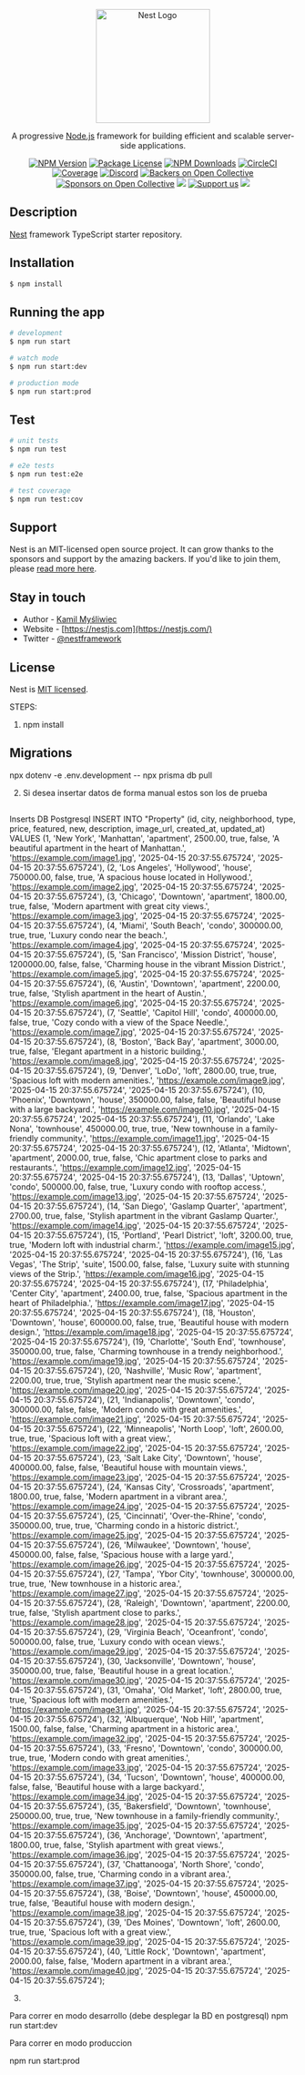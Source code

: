 <p align="center">
  <a href="http://nestjs.com/" target="blank"><img src="https://nestjs.com/img/logo-small.svg" width="200" alt="Nest Logo" /></a>
</p>

[circleci-image]: https://img.shields.io/circleci/build/github/nestjs/nest/master?token=abc123def456
[circleci-url]: https://circleci.com/gh/nestjs/nest

  <p align="center">A progressive <a href="http://nodejs.org" target="_blank">Node.js</a> framework for building efficient and scalable server-side applications.</p>
    <p align="center">
<a href="https://www.npmjs.com/~nestjscore" target="_blank"><img src="https://img.shields.io/npm/v/@nestjs/core.svg" alt="NPM Version" /></a>
<a href="https://www.npmjs.com/~nestjscore" target="_blank"><img src="https://img.shields.io/npm/l/@nestjs/core.svg" alt="Package License" /></a>
<a href="https://www.npmjs.com/~nestjscore" target="_blank"><img src="https://img.shields.io/npm/dm/@nestjs/common.svg" alt="NPM Downloads" /></a>
<a href="https://circleci.com/gh/nestjs/nest" target="_blank"><img src="https://img.shields.io/circleci/build/github/nestjs/nest/master" alt="CircleCI" /></a>
<a href="https://coveralls.io/github/nestjs/nest?branch=master" target="_blank"><img src="https://coveralls.io/repos/github/nestjs/nest/badge.svg?branch=master#9" alt="Coverage" /></a>
<a href="https://discord.gg/G7Qnnhy" target="_blank"><img src="https://img.shields.io/badge/discord-online-brightgreen.svg" alt="Discord"/></a>
<a href="https://opencollective.com/nest#backer" target="_blank"><img src="https://opencollective.com/nest/backers/badge.svg" alt="Backers on Open Collective" /></a>
<a href="https://opencollective.com/nest#sponsor" target="_blank"><img src="https://opencollective.com/nest/sponsors/badge.svg" alt="Sponsors on Open Collective" /></a>
  <a href="https://paypal.me/kamilmysliwiec" target="_blank"><img src="https://img.shields.io/badge/Donate-PayPal-ff3f59.svg"/></a>
    <a href="https://opencollective.com/nest#sponsor"  target="_blank"><img src="https://img.shields.io/badge/Support%20us-Open%20Collective-41B883.svg" alt="Support us"></a>
  <a href="https://twitter.com/nestframework" target="_blank"><img src="https://img.shields.io/twitter/follow/nestframework.svg?style=social&label=Follow"></a>
</p>
  <!--[![Backers on Open Collective](https://opencollective.com/nest/backers/badge.svg)](https://opencollective.com/nest#backer)
  [![Sponsors on Open Collective](https://opencollective.com/nest/sponsors/badge.svg)](https://opencollective.com/nest#sponsor)-->

## Description

[Nest](https://github.com/nestjs/nest) framework TypeScript starter repository.

## Installation

```bash
$ npm install
```

## Running the app

```bash
# development
$ npm run start

# watch mode
$ npm run start:dev

# production mode
$ npm run start:prod
```

## Test

```bash
# unit tests
$ npm run test

# e2e tests
$ npm run test:e2e

# test coverage
$ npm run test:cov
```

## Support

Nest is an MIT-licensed open source project. It can grow thanks to the sponsors and support by the amazing backers. If you'd like to join them, please [read more here](https://docs.nestjs.com/support).

## Stay in touch

- Author - [Kamil Myśliwiec](https://kamilmysliwiec.com)
- Website - [https://nestjs.com](https://nestjs.com/)
- Twitter - [@nestframework](https://twitter.com/nestframework)

## License

Nest is [MIT licensed](LICENSE).


STEPS: 

1) npm install 
## Migrations

npx dotenv -e .env.development -- npx prisma db pull



2) Si desea insertar datos de forma manual estos son los de prueba
##
Inserts DB Postgresql
INSERT INTO "Property" (id, city, neighborhood, type, price, featured, new, description, image_url, created_at, updated_at) VALUES
(1, 'New York', 'Manhattan', 'apartment', 2500.00, true, false, 'A beautiful apartment in the heart of Manhattan.', 'https://example.com/image1.jpg', '2025-04-15 20:37:55.675724', '2025-04-15 20:37:55.675724'),
(2, 'Los Angeles', 'Hollywood', 'house', 750000.00, false, true, 'A spacious house located in Hollywood.', 'https://example.com/image2.jpg', '2025-04-15 20:37:55.675724', '2025-04-15 20:37:55.675724'),
(3, 'Chicago', 'Downtown', 'apartment', 1800.00, true, false, 'Modern apartment with great city views.', 'https://example.com/image3.jpg', '2025-04-15 20:37:55.675724', '2025-04-15 20:37:55.675724'),
(4, 'Miami', 'South Beach', 'condo', 300000.00, true, true, 'Luxury condo near the beach.', 'https://example.com/image4.jpg', '2025-04-15 20:37:55.675724', '2025-04-15 20:37:55.675724'),
(5, 'San Francisco', 'Mission District', 'house', 1200000.00, false, false, 'Charming house in the vibrant Mission District.', 'https://example.com/image5.jpg', '2025-04-15 20:37:55.675724', '2025-04-15 20:37:55.675724'),
(6, 'Austin', 'Downtown', 'apartment', 2200.00, true, false, 'Stylish apartment in the heart of Austin.', 'https://example.com/image6.jpg', '2025-04-15 20:37:55.675724', '2025-04-15 20:37:55.675724'),
(7, 'Seattle', 'Capitol Hill', 'condo', 400000.00, false, true, 'Cozy condo with a view of the Space Needle.', 'https://example.com/image7.jpg', '2025-04-15 20:37:55.675724', '2025-04-15 20:37:55.675724'),
(8, 'Boston', 'Back Bay', 'apartment', 3000.00, true, false, 'Elegant apartment in a historic building.', 'https://example.com/image8.jpg', '2025-04-15 20:37:55.675724', '2025-04-15 20:37:55.675724'),
(9, 'Denver', 'LoDo', 'loft', 2800.00, true, true, 'Spacious loft with modern amenities.', 'https://example.com/image9.jpg', '2025-04-15 20:37:55.675724', '2025-04-15 20:37:55.675724'),
(10, 'Phoenix', 'Downtown', 'house', 350000.00, false, false, 'Beautiful house with a large backyard.', 'https://example.com/image10.jpg', '2025-04-15 20:37:55.675724', '2025-04-15 20:37:55.675724'),
(11, 'Orlando', 'Lake Nona', 'townhouse', 450000.00, true, true, 'New townhouse in a family-friendly community.', 'https://example.com/image11.jpg', '2025-04-15 20:37:55.675724', '2025-04-15 20:37:55.675724'),
(12, 'Atlanta', 'Midtown', 'apartment', 2000.00, true, false, 'Chic apartment close to parks and restaurants.', 'https://example.com/image12.jpg', '2025-04-15 20:37:55.675724', '2025-04-15 20:37:55.675724'),
(13, 'Dallas', 'Uptown', 'condo', 500000.00, false, true, 'Luxury condo with rooftop access.', 'https://example.com/image13.jpg', '2025-04-15 20:37:55.675724', '2025-04-15 20:37:55.675724'),
(14, 'San Diego', 'Gaslamp Quarter', 'apartment', 2700.00, true, false, 'Stylish apartment in the vibrant Gaslamp Quarter.', 'https://example.com/image14.jpg', '2025-04-15 20:37:55.675724', '2025-04-15 20:37:55.675724'),
(15, 'Portland', 'Pearl District', 'loft', 3200.00, true, true, 'Modern loft with industrial charm.', 'https://example.com/image15.jpg', '2025-04-15 20:37:55.675724', '2025-04-15 20:37:55.675724'),
(16, 'Las Vegas', 'The Strip', 'suite', 1500.00, false, false, 'Luxury suite with stunning views of the Strip.', 'https://example.com/image16.jpg', '2025-04-15 20:37:55.675724', '2025-04-15 20:37:55.675724'),
(17, 'Philadelphia', 'Center City', 'apartment', 2400.00, true, false, 'Spacious apartment in the heart of Philadelphia.', 'https://example.com/image17.jpg', '2025-04-15 20:37:55.675724', '2025-04-15 20:37:55.675724'),
(18, 'Houston', 'Downtown', 'house', 600000.00, false, true, 'Beautiful house with modern design.', 'https://example.com/image18.jpg', '2025-04-15 20:37:55.675724', '2025-04-15 20:37:55.675724'),
(19, 'Charlotte', 'South End', 'townhouse', 350000.00, true, false, 'Charming townhouse in a trendy neighborhood.', 'https://example.com/image19.jpg', '2025-04-15 20:37:55.675724', '2025-04-15 20:37:55.675724'),
(20, 'Nashville', 'Music Row', 'apartment', 2200.00, true, true, 'Stylish apartment near the music scene.', 'https://example.com/image20.jpg', '2025-04-15 20:37:55.675724', '2025-04-15 20:37:55.675724'),
(21, 'Indianapolis', 'Downtown', 'condo', 300000.00, false, false, 'Modern condo with great amenities.', 'https://example.com/image21.jpg', '2025-04-15 20:37:55.675724', '2025-04-15 20:37:55.675724'),
(22, 'Minneapolis', 'North Loop', 'loft', 2600.00, true, true, 'Spacious loft with a great view.', 'https://example.com/image22.jpg', '2025-04-15 20:37:55.675724', '2025-04-15 20:37:55.675724'),
(23, 'Salt Lake City', 'Downtown', 'house', 400000.00, false, false, 'Beautiful house with mountain views.', 'https://example.com/image23.jpg', '2025-04-15 20:37:55.675724', '2025-04-15 20:37:55.675724'),
(24, 'Kansas City', 'Crossroads', 'apartment', 1800.00, true, false, 'Modern apartment in a vibrant area.', 'https://example.com/image24.jpg', '2025-04-15 20:37:55.675724', '2025-04-15 20:37:55.675724'),
(25, 'Cincinnati', 'Over-the-Rhine', 'condo', 350000.00, true, true, 'Charming condo in a historic district.', 'https://example.com/image25.jpg', '2025-04-15 20:37:55.675724', '2025-04-15 20:37:55.675724'),
(26, 'Milwaukee', 'Downtown', 'house', 450000.00, false, false, 'Spacious house with a large yard.', 'https://example.com/image26.jpg', '2025-04-15 20:37:55.675724', '2025-04-15 20:37:55.675724'),
(27, 'Tampa', 'Ybor City', 'townhouse', 300000.00, true, true, 'New townhouse in a historic area.', 'https://example.com/image27.jpg', '2025-04-15 20:37:55.675724', '2025-04-15 20:37:55.675724'),
(28, 'Raleigh', 'Downtown', 'apartment', 2200.00, true, false, 'Stylish apartment close to parks.', 'https://example.com/image28.jpg', '2025-04-15 20:37:55.675724', '2025-04-15 20:37:55.675724'),
(29, 'Virginia Beach', 'Oceanfront', 'condo', 500000.00, false, true, 'Luxury condo with ocean views.', 'https://example.com/image29.jpg', '2025-04-15 20:37:55.675724', '2025-04-15 20:37:55.675724'),
(30, 'Jacksonville', 'Downtown', 'house', 350000.00, true, false, 'Beautiful house in a great location.', 'https://example.com/image30.jpg', '2025-04-15 20:37:55.675724', '2025-04-15 20:37:55.675724'),
(31, 'Omaha', 'Old Market', 'loft', 2800.00, true, true, 'Spacious loft with modern amenities.', 'https://example.com/image31.jpg', '2025-04-15 20:37:55.675724', '2025-04-15 20:37:55.675724'),
(32, 'Albuquerque', 'Nob Hill', 'apartment', 1500.00, false, false, 'Charming apartment in a historic area.', 'https://example.com/image32.jpg', '2025-04-15 20:37:55.675724', '2025-04-15 20:37:55.675724'),
(33, 'Fresno', 'Downtown', 'condo', 300000.00, true, true, 'Modern condo with great amenities.', 'https://example.com/image33.jpg', '2025-04-15 20:37:55.675724', '2025-04-15 20:37:55.675724'),
(34, 'Tucson', 'Downtown', 'house', 400000.00, false, false, 'Beautiful house with a large backyard.', 'https://example.com/image34.jpg', '2025-04-15 20:37:55.675724', '2025-04-15 20:37:55.675724'),
(35, 'Bakersfield', 'Downtown', 'townhouse', 250000.00, true, true, 'New townhouse in a family-friendly community.', 'https://example.com/image35.jpg', '2025-04-15 20:37:55.675724', '2025-04-15 20:37:55.675724'),
(36, 'Anchorage', 'Downtown', 'apartment', 1800.00, true, false, 'Stylish apartment with great views.', 'https://example.com/image36.jpg', '2025-04-15 20:37:55.675724', '2025-04-15 20:37:55.675724'),
(37, 'Chattanooga', 'North Shore', 'condo', 350000.00, false, true, 'Charming condo in a vibrant area.', 'https://example.com/image37.jpg', '2025-04-15 20:37:55.675724', '2025-04-15 20:37:55.675724'),
(38, 'Boise', 'Downtown', 'house', 450000.00, true, false, 'Beautiful house with modern design.', 'https://example.com/image38.jpg', '2025-04-15 20:37:55.675724', '2025-04-15 20:37:55.675724'),
(39, 'Des Moines', 'Downtown', 'loft', 2600.00, true, true, 'Spacious loft with a great view.', 'https://example.com/image39.jpg', '2025-04-15 20:37:55.675724', '2025-04-15 20:37:55.675724'),
(40, 'Little Rock', 'Downtown', 'apartment', 2000.00, false, false, 'Modern apartment in a vibrant area.', 'https://example.com/image40.jpg', '2025-04-15 20:37:55.675724', '2025-04-15 20:37:55.675724');


3) 

Para correr en modo desarrollo (debe desplegar la BD en postgresql)
npm run start:dev 

Para correr en modo produccion

npm run start:prod